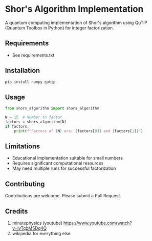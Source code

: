 # Shor's Algorithm Implementation

A quantum computing implementation of Shor's algorithm using QuTiP (Quantum Toolbox in Python) for integer factorization.

## Requirements

- See requirements.txt

## Installation

```bash
pip install numpy qutip
```

## Usage

```python
from shors_algorithm import shors_algorithm

N = 15  # Number to factor
factors = shors_algorithm(N)
if factors:
    print(f"Factors of {N} are: {factors[0]} and {factors[1]}")
```

## Limitations

- Educational implementation suitable for small numbers
- Requires significant computational resources
- May need multiple runs for successful factorization

## Contributing

Contributions are welcome. Please submit a Pull Request.

## Credits

1. minutephysics (youtube) https://www.youtube.com/watch?v=lvTqbM5Dq4Q
2. wikipedia for everything else
